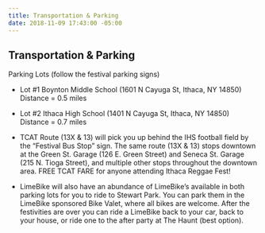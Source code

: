 ```yaml
---
title: Transportation & Parking
date: 2018-11-09 17:43:00 -05:00
---
```


## Transportation & Parking

Parking Lots (follow the festival parking signs)

* Lot #1 Boynton Middle School (1601 N Cayuga St, Ithaca, NY 14850) Distance = 0.5 miles

* Lot #2 Ithaca High School (1401 N Cayuga St, Ithaca, NY 14850) Distance = 0.7 miles

* TCAT Route (13X & 13) will pick you up behind the IHS football field by the “Festival Bus Stop” sign. The same route (13X & 13) stops downtown at the Green St. Garage (126 E. Green Street) and Seneca St. Garage (215 N. Tioga Street), and multiple other stops throughout the downtown area. FREE TCAT FARE for anyone attending Ithaca Reggae Fest!

* LimeBike will also have an abundance of LimeBike’s available in both parking lots for you to ride to Stewart Park. You can park them in the LimeBike sponsored Bike Valet, where all bikes are welcome. After the festivities are over you can ride a LimeBike back to your car, back to your house, or ride one to the after party at The Haunt (best option).